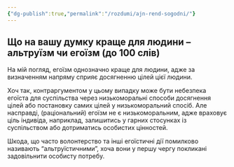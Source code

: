 ```yaml
---
{"dg-publish":true,"permalink":"/rozdumi/ajn-rend-sogodni/"}
---
```


## Що на вашу думку краще для людини – альтруїзм чи егоїзм (до 100 слів)
На мій погляд, егоїзм однозначно краще для людини, адже за визначенням напряму сприяє досягненню цілей цієї людини.

Хоч так, контраргументом у цьому випадку може бути небезпека егоїста для суспільства через низькоморальні способи досягнення цілей або постановку самих цілей у низькоморальний спосіб. Але насправді, (раціональний) егоїзм не є низькоморальним, адже враховує ціль індивіда, наприклад, залишитись у гарних стосунках із суспільством або дотриматись особистих цінностей. 

Шкода, що часто волонтерство та інші егоїстичні дії помилково називають “альтруїстичними”, хоча вони у першу чергу покликані задовільнити особисту потребу.
